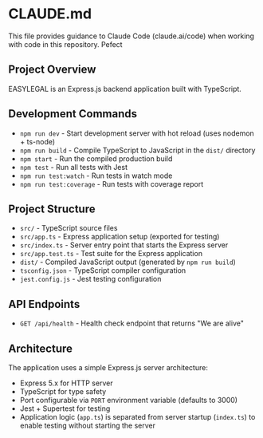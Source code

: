# CLAUDE.md

This file provides guidance to Claude Code (claude.ai/code) when working with code in this repository.
Pefect

## Project Overview

EASYLEGAL is an Express.js backend application built with TypeScript.

## Development Commands

- `npm run dev` - Start development server with hot reload (uses nodemon + ts-node)
- `npm run build` - Compile TypeScript to JavaScript in the `dist/` directory
- `npm start` - Run the compiled production build
- `npm test` - Run all tests with Jest
- `npm run test:watch` - Run tests in watch mode
- `npm run test:coverage` - Run tests with coverage report

## Project Structure

- `src/` - TypeScript source files
- `src/app.ts` - Express application setup (exported for testing)
- `src/index.ts` - Server entry point that starts the Express server
- `src/app.test.ts` - Test suite for the Express application
- `dist/` - Compiled JavaScript output (generated by `npm run build`)
- `tsconfig.json` - TypeScript compiler configuration
- `jest.config.js` - Jest testing configuration

## API Endpoints

- `GET /api/health` - Health check endpoint that returns "We are alive"

## Architecture

The application uses a simple Express.js server architecture:

- Express 5.x for HTTP server
- TypeScript for type safety
- Port configurable via `PORT` environment variable (defaults to 3000)
- Jest + Supertest for testing
- Application logic (`app.ts`) is separated from server startup (`index.ts`) to enable testing without starting the server
